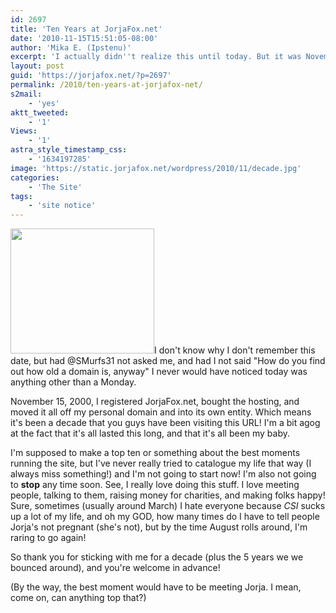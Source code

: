 ```yaml
---
id: 2697
title: 'Ten Years at JorjaFox.net'
date: '2010-11-15T15:51:05-08:00'
author: 'Mika E. (Ipstenu)'
excerpt: 'I actually didn''t realize this until today. But it was November 15th, 2000, that I formally registered jorjafox.net'
layout: post
guid: 'https://jorjafox.net/?p=2697'
permalink: /2010/ten-years-at-jorjafox-net/
s2mail:
    - 'yes'
aktt_tweeted:
    - '1'
Views:
    - '1'
astra_style_timestamp_css:
    - '1634197285'
image: 'https://static.jorjafox.net/wordpress/2010/11/decade.jpg'
categories:
    - 'The Site'
tags:
    - 'site notice'
---
```


<img src="//static.jorjafox.net/wordpress/2010/11/decade.jpg" alt="" title="decade" width="230" height="200" class="alignleft size-full wp-image-2698" />I don't know why I don't remember this date, but had @SMurfs31 not asked me, and had I not said "How do you find out how old a domain is, anyway" I never would have noticed today was anything other than a Monday.

November 15, 2000, I registered JorjaFox.net, bought the hosting, and moved it all off my personal domain and into its own entity.  Which means it's been a decade that you guys have been visiting this URL!  I'm a bit agog at the fact that it's all lasted this long, and that it's all been my baby.

I'm supposed to make a top ten or something about the best moments running the site, but I've never really tried to catalogue my life that way (I always miss something!) and I'm not going to start now! I'm also not going to **stop** any time soon. See, I really love doing this stuff.  I love meeting people, talking to them, raising money for charities, and making folks happy!  Sure, sometimes (usually around March) I hate everyone because <em>CSI</em> sucks up a lot of my life, and oh my GOD, how many times do I have to tell people Jorja's not pregnant (she's not), but by the time August rolls around, I'm raring to go again!

So thank you for sticking with me for a decade (plus the 5 years we we bounced around), and you're welcome in advance!

(By the way, the best moment would have to be meeting Jorja. I mean, come on, can anything top that?)
